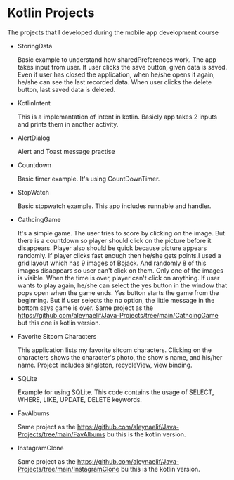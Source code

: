# Kotlin Projects
 The projects that I developed during the mobile app development course


 - StoringData

    Basic example to understand how sharedPreferences work. The app takes input from user. If user clicks the save button, given data is saved. Even if user has closed the application, when he/she opens it again, he/she can see the last recorded data. When user clicks the delete button, last saved data is deleted. 


- KotlinIntent

    This is a implemantation of intent in kotlin. Basicly app takes 2 inputs and prints them in another activity.

- AlertDialog

    Alert and Toast message practise

- Countdown

    Basic timer example. It's using CountDownTimer.

- StopWatch

    Basic stopwatch example. This app includes runnable and handler.

- CathcingGame

    It's a simple game. The user tries to score by clicking on the image. But there is a countdown so player should click on the picture before it disappears. Player also should be quick because picture appears randomly. If player clicks fast enough then he/she gets points.I used a grid layout which has 9 images of Bojack. And randomly 8 of this images disappears so user can't click on them. Only one of the images is visible. When the time is over, player can't click on anything. If user wants to play again, he/she can select the yes button in the window that pops open when the game ends. Yes button starts the game from the beginning. But if user selects the no option, the little message in the bottom says game is over. Same project as the https://github.com/aleynaelif/Java-Projects/tree/main/CathcingGame but this one is kotlin version.

- Favorite Sitcom Characters

    This application lists my favorite sitcom characters. Clicking on the characters shows the character's photo, the show's name, and his/her name. Project includes singleton, recycleView, view binding.

- SQLite

    Example for using SQLite. This code contains the usage of SELECT, WHERE, LIKE, UPDATE, DELETE keywords.

- FavAlbums

    Same project as the https://github.com/aleynaelif/Java-Projects/tree/main/FavAlbums bu this is the kotlin version.

- InstagramClone

    Same project as the https://github.com/aleynaelif/Java-Projects/tree/main/InstagramClone bu this is the kotlin version.
